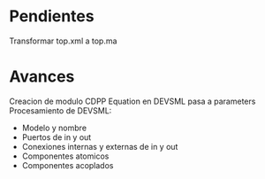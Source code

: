 # Pendientes
Transformar top.xml a top.ma

# Avances
Creacion de modulo CDPP
Equation en DEVSML pasa a parameters
Procesamiento de DEVSML:
- Modelo y nombre
- Puertos de in y out
- Conexiones internas y externas de in y out
- Componentes atomicos 
- Componentes acoplados
